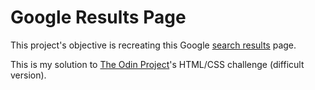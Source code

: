 # Google Results Page

This project's objective is recreating this Google [search results](https://www.google.com/search?q=build+this+webpage) page.

This is my solution to [The Odin Project](https://www.theodinproject.com/home)'s
HTML/CSS challenge (difficult version).
